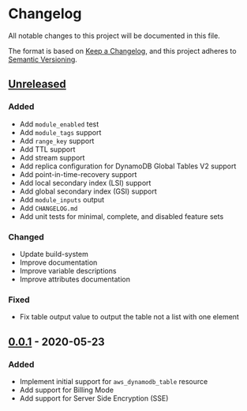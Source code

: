 # Changelog
All notable changes to this project will be documented in this file.

The format is based on [Keep a Changelog](https://keepachangelog.com/en/1.0.0/),
and this project adheres to [Semantic Versioning](https://semver.org/spec/v2.0.0.html).

## [Unreleased]
### Added
- Add `module_enabled` test
- Add `module_tags` support
- Add `range_key` support
- Add TTL support
- Add stream support
- Add replica configuration for DynamoDB Global Tables V2 support
- Add point-in-time-recovery support
- Add local secondary index (LSI) support
- Add global secondary index (GSI) support
- Add `module_inputs` output
- Add `CHANGELOG.md`
- Add unit tests for minimal, complete, and disabled feature sets

### Changed
- Update build-system
- Improve documentation
- Improve variable descriptions
- Improve attributes documentation

### Fixed
- Fix table output value to output the table not a list with one element

## [0.0.1] - 2020-05-23
### Added
- Implement initial support for `aws_dynamodb_table` resource
- Add support for Billing Mode
- Add support for Server Side Encryption (SSE)

<!-- markdown-link-check-disable -->
[Unreleased]: https://github.com/mineiros-io/terraform-module-template/compare/v1.0.0...HEAD
[0.0.1]: https://github.com/mineiros-io/terraform-module-template/releases/tag/v0.0.1
<!-- markdown-link-check-disabled -->

